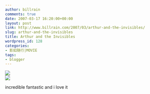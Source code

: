 ```yaml
---
author: billrain
comments: true
date: 2007-03-17 16:20:00+00:00
layout: post
link: http://www.billrain.com/2007/03/arthur-and-the-invisibles/
slug: arthur-and-the-invisibles
title: Arthur and the Invisibles
wordpress_id: 128
categories:
- 影如随行|MOVIE
tags:
- blogger
---
```


[![](http://bp2.blogger.com/_lAHIYwHGO4A/RfwWEwiJ_NI/AAAAAAAABOs/ygWlXSTV54A/s400/arthur_wallpaper_9.jpg)](http://bp2.blogger.com/_lAHIYwHGO4A/RfwWEwiJ_NI/AAAAAAAABOs/ygWlXSTV54A/s1600-h/arthur_wallpaper_9.jpg)  
[![](http://bp3.blogger.com/_lAHIYwHGO4A/RfwWHAiJ_OI/AAAAAAAABO0/be4RljzZdlM/s400/arthur_wallpaper_2.jpg)](http://bp3.blogger.com/_lAHIYwHGO4A/RfwWHAiJ_OI/AAAAAAAABO0/be4RljzZdlM/s1600-h/arthur_wallpaper_2.jpg)  


incredible fantastic and i love it  
  
  


